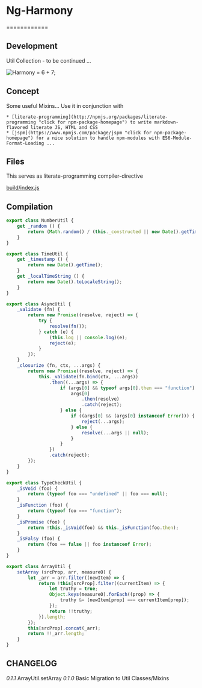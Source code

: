 # Ng-Harmony
============

## Development

Util Collection - to be continued ...

![Harmony = 6 + 7;](logo.png "Harmony - Fire in my eyes")

## Concept

Some useful Mixins...
Use it in conjunction with

    * [literate-programming](http://npmjs.org/packages/literate-programming "click for npm-package-homepage") to write markdown-flavored literate JS, HTML and CSS
    * [jspm](https://www.npmjs.com/package/jspm "click for npm-package-homepage") for a nice solution to handle npm-modules with ES6-Module-Format-Loading ...

## Files

This serves as literate-programming compiler-directive

[build/index.js](#Compilation "save:")

## Compilation

```javascript
export class NumberUtil {
    get _random () {
        return (Math.random() / (this._constructed || new Date().getTime())).toString(36).slice(-7);
	}
}

export class TimeUtil {
    get _timestamp () {
        return new Date().getTime();
    }
    get _localTimeString () {
        return new Date().toLocaleString();
    }
}

export class AsyncUtil {
    _validate (fn) {
        return new Promise((resolve, reject) => {
            try {
                resolve(fn());
            } catch (e) {
                (this.log || console.log)(e);
                reject(e);
            }
        });
    }
    _closurize (fn, ctx, ...args) {
		return new Promise((resolve, reject) => {
			this._validate(fn.bind(ctx, ...args))
				.then((...args) => {
					if (args[0] && typeof args[0].then === "function") {
						args[0]
							.then(resolve)
							.catch(reject);
					} else {
						if ((args[0] && (args[0] instanceof Error))) {
							reject(...args);
						} else {
							resolve(...args || null);
						}
					}
				})
                .catch(reject);
		});
	}
}

export class TypeCheckUtil {
    _isVoid (foo) {
        return (typeof foo === "undefined" || foo === null);
    }
    _isFunction (foo) {
        return (typeof foo === "function");
    }
    _isPromise (foo) {
        return !this._isVoid(foo) && this._isFunction(foo.then);
    }
    _isFalsy (foo) {
        return (foo == false || foo instanceof Error);
    }
}

export class ArrayUtil {
    setArray (srcProp, arr, measureO) {
        let _arr = arr.filter((newItem) => {
            return !this[srcProp].filter((currentItem) => {
                let truthy = true;
                Object.keys(measureO).forEach((prop) => {
                    truthy &= (newItem[prop] === currentItem[prop]);
                });
                return !!truthy;
            }).length;
        });
        this[srcProp].concat(_arr);
        return !!_arr.length;
    }
}
```
## CHANGELOG

*0.1.1* ArrayUtil.setArray
*0.1.0* Basic Migration to Util Classes/Mixins
